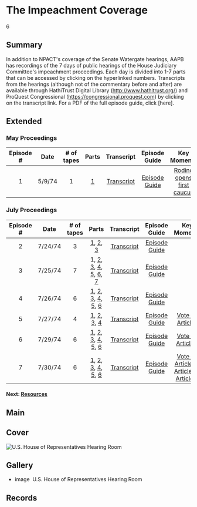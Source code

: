 # The Impeachment Coverage

6

## Summary

In addition to NPACT's coverage of the Senate Watergate hearings, AAPB has recordings of the 7 days of public hearings of the House Judiciary Committee's impeachment proceedings. Each day is divided into 1-7 parts that can be accessed by clicking on the hyperlinked numbers. Transcripts from the hearings (although not of the commentary before and after) are available through HathiTrust Digital Library (http://www.hathitrust.org/) and ProQuest Congressional (https://congressional.proquest.com)  by clicking on the transcript link. For a PDF of the full episode guide, click [here].

## Extended
### May Proceedings

<table class="table table-striped table-bordered">
<thead>
<tr>
<th style="text-align:center">Episode #</th>
<th style="text-align:center">Date</th>
<th style="text-align:center"># of tapes</th>
<th style="text-align:center">Parts</th>
<th style="text-align:center">Transcript</th>
<th style="text-align:center">Episode Guide</th>
<th style="text-align:center">Key Moments</th>
</tr>
</thead>
<tbody>
<tr>
<td style="text-align:center">1</td>
<td style="text-align:center">5/9/74</td>
<td style="text-align:center">1</td>
<td style="text-align:center"><a href="/catalog/cpb-aacip_512-nk3610wq1h">1</a>
<td style="text-align:center"><a href="https://congressional.proquest.com/congressional/docview/t29.d30.hrg-1974-hjh-0001?accountid=12084">Transcript</a></td>
<td style="text-align:center"><a href="https://s3.amazonaws.com/americanarchive.org/exhibits/Impeachment_Episode_Guide.pdf">Episode Guide</a></td>
<td style="text-align:center"><a href="/catalog/cpb-aacip_512-nk3610wq1h#at_558.00_s">Rodino opens first caucus</a></td>
</tr>
</tbody>
</table>





### July Proceedings

<table class="table table-striped table-bordered">
<thead>
<tr>
<th style="text-align:center">Episode #</th>
<th style="text-align:center">Date</th>
<th style="text-align:center"># of tapes</th>
<th style="text-align:center">Parts</th>
<th style="text-align:center">Transcript</th>
<th style="text-align:center">Episode Guide</th>
<th style="text-align:center">Key Moments</th>
</tr>
</thead>
<tbody>
<tr>
<td style="text-align:center">2</td>
<td style="text-align:center">7/24/74</td>
<td style="text-align:center">3</td>
<td style="text-align:center"><a href="/catalog/cpb-aacip_512-gx44q7rk20">1</a>, <a href="/catalog/cpb-aacip_512-0r9m32nw1x">2</a>, <a href="/catalog/cpb-aacip_512-w66930pv96">3</a></td>
<td style="text-align:center"><a href="https://hdl.handle.net/2027/mdp.39015078706556">Transcript</a></td>
<td style="text-align:center"><a href="https://s3.amazonaws.com/americanarchive.org/exhibits/Impeachment_Episode_Guide.pdf">Episode Guide</a></td>
<td style="text-align:center"></td>
</tr>
<tr>
<td style="text-align:center">3</td>
<td style="text-align:center">7/25/74</td>
<td style="text-align:center">7</td>
<td style="text-align:center">1</a>, <a href="/catalog/cpb-aacip_512-f18sb3xp72">2</a>, <a href="/catalog/cpb-aacip_512-1r6n010c9t">3</a>, <a href="/catalog/cpb-aacip_512-6h4cn6zp3w">4</a>, <a href="/catalog/cpb-aacip_512-8911n7zd5g">5</a>, <a href="/catalog/cpb-aacip_512-v69862cb7b">6</a>, <a href="/catalog/cpb-aacip_512-7h1dj5964w">7</a></td>
<td style="text-align:center"><a href="https://hdl.handle.net/2027/mdp.39015078706556">Transcript</a></td>
<td style="text-align:center"><a href="https://s3.amazonaws.com/americanarchive.org/exhibits/Impeachment_Episode_Guide.pdf">Episode Guide</a></td>
<td style="text-align:center"></td>
</tr>
<tr>
<td style="text-align:center">4</td>
<td style="text-align:center">7/26/74</td>
<td style="text-align:center">6</td>
<td style="text-align:center"><a href="/catalog/cpb-aacip_512-x05x63c309">1</a>, <a href="/catalog/cpb-aacip_512-d21rf5m59g">2</a>, <a href="/catalog/cpb-aacip_512-3r0pr7nf2d">3</a>, <a href="/catalog/cpb-aacip_512-g15t728654">4</a>, <a href="/catalog/cpb-aacip_512-rf5k93236v">5</a>, <a href="/catalog/cpb-aacip_512-9882j68x5w">6</a></td>
<td style="text-align:center"><a href="https://hdl.handle.net/2027/mdp.39015078706556">Transcript</a></td>
<td style="text-align:center"><a href="https://s3.amazonaws.com/americanarchive.org/exhibits/Impeachment_Episode_Guide.pdf">Episode Guide</a></td>
<td style="text-align:center"></td>
</tr>
<tr>
<td style="text-align:center">5</td>
<td style="text-align:center">7/27/74</td>
<td style="text-align:center">4</td>
<td style="text-align:center"><a href="/catalog/cpb-aacip_512-b853f4mf5c">1</a>, <a href="/catalog/cpb-aacip_512-2r3nv99w9t">2</a>, <a href="/catalog/cpb-aacip_512-0000000n8q">3</a>, <a href="/catalog/cpb-aacip_512-z02z31pk8r">4</a></td>
<td style="text-align:center"><a href="https://hdl.handle.net/2027/mdp.39015078706556">Transcript</a></td>
<td style="text-align:center"><a href="https://s3.amazonaws.com/americanarchive.org/exhibits/Impeachment_Episode_Guide.pdf">Episode Guide</a></td>
<td style="text-align:center"><a href="/catalog/cpb-aacip_512-z02z31pk8r#at_2120.00_s">Vote on Article I</a></td>
</tr>
<tr>
<td style="text-align:center">6</td>
<td style="text-align:center">7/29/74</td>
<td style="text-align:center">6</td>
<td style="text-align:center"><a href="/catalog/cpb-aacip_512-kp7tm72t56">1</a>, <a href="/catalog/cpb-aacip_512-c824b2xz5m">2</a>, <a href="/catalog/cpb-aacip_512-js9h41kf86">3</a>, <a href="/catalog/cpb-aacip_512-5h7br8n52b">4</a>, <a href="/catalog/cpb-aacip_512-sb3ws8jg2b">5</a>, <a href="/catalog/cpb-aacip_512-mp4vh5db32">6</a></td>
<td style="text-align:center"><a href="https://hdl.handle.net/2027/mdp.39015078706556">Transcript</a></td>
<td style="text-align:center"><a href="https://s3.amazonaws.com/americanarchive.org/exhibits/Impeachment_Episode_Guide.pdf">Episode Guide</a></td>
<td style="text-align:center"><a href="/catalog/cpb-aacip_512-js9h41kf86#at_2705.00_s">Vote on Article II</a></td>
</tr>
<tr>
<td style="text-align:center">7</td>
<td style="text-align:center">7/30/74</td>
<td style="text-align:center">6</td>
<td style="text-align:center"><a href="/catalog/cpb-aacip_512-t727941t7w">1</a>, <a href="/catalog/cpb-aacip_512-4j09w09n20">2</a>, <a href="/catalog/cpb-aacip_512-pg1hh6d26z">3</a>, <a href="/catalog/cpb-aacip_512-ht2g737z1v">4</a>, <a href="/catalog/cpb-aacip_512-w37kp7vq3t">5</a>, <a href="/catalog/cpb-aacip_512-qf8jd4qk65">6</a></td>
<td style="text-align:center"><a href="https://hdl.handle.net/2027/mdp.39015078706556">Transcript</a></td>
<td style="text-align:center"><a href="https://s3.amazonaws.com/americanarchive.org/exhibits/Impeachment_Episode_Guide.pdf">Episode Guide</a></td>
<td style="text-align:center"><a href="/catalog/cpb-aacip_512-w37kp7vq3t#at_2040.00_s">Vote on Article III</a>, <a href="/catalog/cpb-aacip_512-qf8jd4qk65#at_1410.00_s">Article IV</a>, <a href="/catalog/cpb-aacip_512-pg1hh6d26z#at_1620.00_s">Article V</a></td>
</tr>
</tbody>
</table>









#### Next: [Resources](/exhibits/watergate/resources)

## Main

## Cover
  <img title="Cover Image" alt="U.S. House of Representatives Hearing Room" src="https://s3.amazonaws.com/americanarchive.org/exhibits/House-hearing-room.jpg">

## Gallery
  - <a class="type">image</a>
    <img alt="" src="https://s3.amazonaws.com/americanarchive.org/exhibits/House-hearing-room.jpg">
    <a class="caption-text">U.S. House of Representatives Hearing Room</a>
    <a class="credit-link"></a>

## Records
